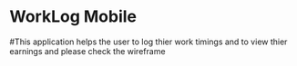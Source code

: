 # WorkLog Mobile

#This application helps the user to log thier work timings and to view thier earnings and please check the wireframe
